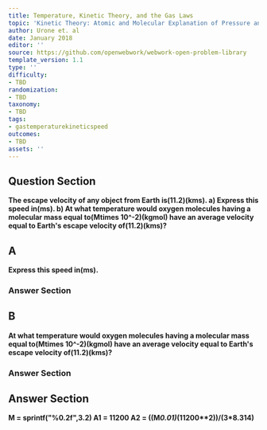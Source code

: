 ```yaml
---
title: Temperature, Kinetic Theory, and the Gas Laws
topic: 'Kinetic Theory: Atomic and Molecular Explanation of Pressure and Temperature '
author: Urone et. al
date: January 2018
editor: ''
source: https://github.com/openwebwork/webwork-open-problem-library
template_version: 1.1
type: ''
difficulty:
- TBD
randomization:
- TBD
taxonomy:
- TBD
tags:
- gastemperaturekineticspeed
outcomes:
- TBD
assets: ''
---
```


## Question Section 

<b>
The escape velocity of any object from Earth is(11.2)(kms). 
a) Express this speed in(ms).
b) At what temperature would oxygen molecules having a molecular mass equal to(Mtimes 10^-2)(kgmol) have an average velocity equal to Earth's escape velocity of(11.2)(kms)?

## A
Express this speed in(ms).
### Answer Section
## B
At what temperature would oxygen molecules having a molecular mass equal to(Mtimes 10^-2)(kgmol) have an average velocity equal to Earth's escape velocity of(11.2)(kms)?
### Answer Section


## Answer Section

M = sprintf("%0.2f",3.2)
A1 = 11200
A2 = ((M*0.01)*(11200**2))/(3*8.314)